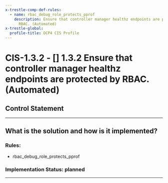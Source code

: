 ```yaml
---
x-trestle-comp-def-rules:
  - name: rbac_debug_role_protects_pprof
    description: Ensure that controller manager healthz endpoints are protected by
      RBAC. (Automated)
x-trestle-global:
  profile-title: OCP4 CIS Profile
---
```


# CIS-1.3.2 - \[\] 1.3.2 Ensure that controller manager healthz endpoints are protected by RBAC. (Automated)

## Control Statement

______________________________________________________________________

## What is the solution and how is it implemented?

<!-- For implementation status enter one of: implemented, partial, planned, alternative, not-applicable -->

<!-- Note that the list of rules under ### Rules: is read-only and changes will not be captured after assembly to JSON -->

### Rules:

  - rbac_debug_role_protects_pprof

### Implementation Status: planned

______________________________________________________________________
